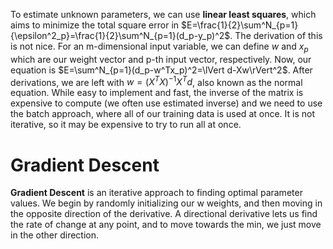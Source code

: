 To estimate unknown parameters, we can use **linear least squares**, which aims to minimize the total square error in $E=\frac{1}{2}\sum^N_{p=1}{\epsilon^2_p}=\frac{1}{2}\sum^N_{p=1}(d_p-y_p)^2$. The derivation of this is not nice. For an m-dimensional input variable, we can define $w$ and $x_p$ which are our weight vector and p-th input vector, respectively. Now, our equation is $E=\sum^N_{p=1}(d_p-w^Tx_p)^2=\lVert d-Xw\rVert^2$. After derivations, we are left with $w=(X^TX)^{-1}X^Td$, also known as the normal equation. While easy to implement and fast, the inverse of the matrix is expensive to compute (we often use estimated inverse) and we need to use the batch approach, where all of our training data is used at once. It is not iterative, so it may be expensive to try to run all at once. 

# Gradient Descent

**Gradient Descent** is an iterative approach to finding optimal parameter values. We begin by randomly initializing our w weights, and then moving in the opposite direction of the derivative. A directional derivative lets us find the rate of change at any point, and to move towards the min, we just move in the other direction. 

